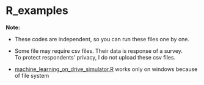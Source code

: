 # R_examples

<b>Note:</b><br>
- These codes are independent, so you can run these files one by one.

- Some file may require csv files. Their data is response of a survey.<br> 
To protect respondents' privacy, I do not upload these csv files.

- <a href="machine_learning_on_drive_simulator.R">machine_learning_on_drive_simulator.R</a> works only on windows because of file system
